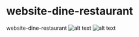 # website-dine-restaurant
website-dine-restaurant
![alt text]([http://url/to/img.png](https://raw.githubusercontent.com/CondreaAlexandru/website-dine-restaurant/main/Screenshot%20front%20page.png))
![alt text]([http://url/to/img.png](https://raw.githubusercontent.com/CondreaAlexandru/website-dine-restaurant/main/Screenshot%20booking.png))
